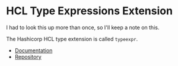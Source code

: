 # HCL Type Expressions Extension

I had to look this up more than once, so I'll keep a note on this.

The Hashicorp HCL type extension is called `typeexpr`.

* [Documentation](https://pkg.go.dev/github.com/hashicorp/hcl2/ext/typeexpr)
* [Repository](https://github.com/hashicorp/hcl2)
